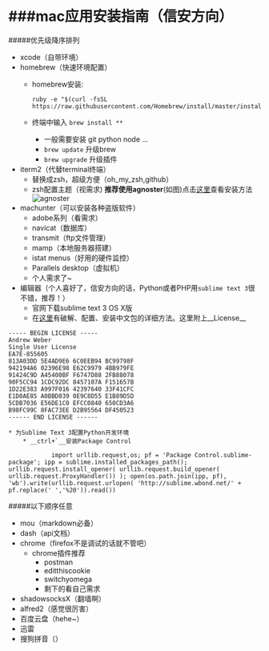 ###mac应用安装指南（信安方向）
===
#####优先级降序排列
*	xcode（自带环境）
*	homebrew（快速环境配置）
	*	homebrew安装:
	
			ruby -e "$(curl -fsSL https://raw.githubusercontent.com/Homebrew/install/master/install)"
			
	*	终端中输入 `brew install **`
		*	一般需要安装 git python node ...
		*	`brew update` 升级brew
		*	`brew upgrade` 升级插件
*	iterm2（代替terminal终端）
	*	替换成zsh，超级方便（oh_my_zsh,github）
	*	zsh配置主题（视需求) __推荐使用agnoster__(如图)点击[这里](http://www.leelour.com/?p=2423)查看安装方法
	![agnoster](https://cloud.githubusercontent.com/assets/2618447/6316862/70f58fb6-ba03-11e4-82c9-c083bf9a6574.png)
*	machunter（可以安装各种盗版软件）
	*	adobe系列（看需求）
	*	navicat（数据库）	
	*	transmit（ftp文件管理）
	*	mamp（本地服务器搭建）
	*	istat menus（好用的硬件监控）
	*	Parallels desktop（虚拟机）
	*	个人需求了~
*	编辑器（个人喜好了，信安方向的话，Python或者PHP用`sublime text 3`很不错，推荐！）
	* 官网下载sublime text 3 OS X版
	* 在[这里](http://www.xiumu.org/note/sublime-text-3.shtml)有破解、配置、安装中文包的详细方法。这里附上__License__
```	
----- BEGIN LICENSE -----
Andrew Weber
Single User License
EA7E-855605
813A03DD 5E4AD9E6 6C0EEB94 BC99798F
942194A6 02396E98 E62C9979 4BB979FE
91424C9D A45400BF F6747D88 2FB88078
90F5CC94 1CDC92DC 8457107A F151657B
1D22E383 A997F016 42397640 33F41CFC
E1D0AE85 A0BBD039 0E9C8D55 E1B89D5D
5CDB7036 E56DE1C0 EFCC0840 650CD3A6
B98FC99C 8FAC73EE D2B95564 DF450523
------ END LICENSE ------
```

	* 为Sublime Text 3配置Python开发环境
		* __ctrl+`__安装Package Control
		
				import urllib.request,os; pf = 'Package Control.sublime-package'; ipp = sublime.installed_packages_path(); urllib.request.install_opener( urllib.request.build_opener( urllib.request.ProxyHandler()) ); open(os.path.join(ipp, pf), 'wb').write(urllib.request.urlopen( 'http://sublime.wbond.net/' + pf.replace(' ','%20')).read())

	
#####以下顺序任意
*	mou（markdown必备）
*	dash（api文档）
*	chrome（firefox不是调试的话就不管吧）
	*	chrome插件推荐
		*	postman
		*	editthiscookie
		*	switchyomega
		*	剩下的看自己需求
*	shadowsocksX（翻墙啊）
*	alfred2（感觉很厉害）
*	百度云盘（hehe~）
*	迅雷
*	搜狗拼音（）
